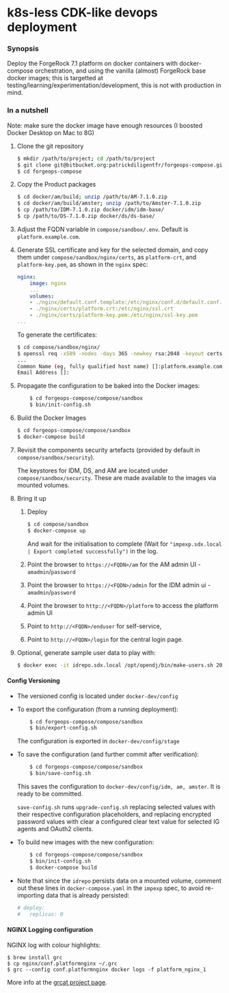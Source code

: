 
# k8s-less CDK-like devops deployment

### Synopsis

Deploy the ForgeRock 7.1 platform on docker containers with docker-compose orchestration, and using the vanilla (almost) ForgeRock base docker images;  this is targetted at testing/learning/experimentation/development, this is not with production in mind.

### In a nutshell

Note: make sure the docker image have enough resources (I boosted Docker Desktop on Mac to 8G)

1. Clone the git repository
	```bash
	$ mkdir /path/to/project; cd /path/to/project
	$ git clone git@bitbucket.org:patrickdiligentfr/forgeops-compose.git
	$ cd forgeops-compose
	```
1. Copy the Product packages
	```bash
	$ cd docker/am/build; unzip /path/to/AM-7.1.0.zip
	$ cd docker/am/build/amster; unzip /path/to/Amster-7.1.0.zip
	$ cp /path/to/IDM-7.1.0.zip docker/idm/idm-base/
	$ cp /path/to/DS-7.1.0.zip docker/ds/ds-base/
	```
1. Adjust the FQDN variable in `compose/sandbox/.env`. Default is `platform.example.com`. 

1. Generate SSL certificate and key for the selected domain, and copy them under `compose/sandbox/nginx/certs`, as `platform-crt`, and `platform-key.pem`, as shown in the `nginx` spec:
	
	```yaml
	nginx:
		image: nginx
		...
		volumes:
		- ./nginx/default.conf.template:/etc/nginx/conf.d/default.conf.template
		- ./nginx/certs/platform.crt:/etc/nginx/ssl.crt
		- ./nginx/certs/platform-key.pem:/etc/nginx/ssl-key.pem
    ...
    ```
	
	To generate the certificates: 

    ```bash
	$ cd compose/sandbox/nginx/
	$ openssl req -x509 -nodes -days 365 -newkey rsa:2048 -keyout certs/platform-key.pem -out certs/platform.crt
	...
	Common Name (eg, fully qualified host name) []:platform.example.com
	Email Address []:
	```
1. Propagate the configuration to be baked into the Docker images:

	```bash
		$ cd forgeops-compose/compose/sandbox
		$ bin/init-config.sh
	```

1. Build the Docker Images
	```bash
	$ cd forgeops-compose/compose/sandbox
	$ docker-compose build
	```

1. Revisit the components security artefacts (provided by default in `compose/sandbox/security`).

	The keystores for IDM, DS, and AM are located under `compose/sandbox/security`. These are made available to the images via mounted volumes.

1. Bring it up
	1. Deploy
		```bash
		$ cd compose/sandbox
		$ docker-compose up
		```
		And wait for the initialisation to complete (Wait for `"impexp.sdx.local     | Export completed successfully")` in the log.

	1. Point the browser to `https://<FQDN>/am` for the AM admin UI - `amadmin`/`password`
	1. Point the browser to `https://<FQDN>/admin` for the IDM admin ui - `amadmin`/`password`
	1. Point the browser to `http://<FQDN>/platform` to access the platform admin UI
	1. Point to `http://<FQDN>/enduser` for self-service,
	1. Point to `http://<FQDN>/login` for the central login page.

1. Optional, generate sample user data to play with:

	```bash
	$ docker exec -it idrepo.sdx.local /opt/opendj/bin/make-users.sh 200
	```
#### Config Versioning

* The versioned config is located under `docker-dev/config`

* To export the configuration (from a running deployment):
	```bash
		$ cd forgeops-compose/compose/sandbox
		$ bin/export-config.sh
	```
	The configuration is exported in `docker-dev/config/stage`

* To save the configuration (and further commit after verification):

	```bash
		$ cd forgeops-compose/compose/sandbox
		$ bin/save-config.sh
	```
	This saves the configuration to `docker-dev/config/idm, am, amster`. It is ready to be committed.

	`save-config.sh` runs `upgrade-config.sh` replacing selected values with their respective configuration placeholders, and replacing encrypted password values with clear a configured clear text value for selected IG agents and OAuth2 clients. 

* To build new images with the new configuration:

	```bash
		$ cd forgeops-compose/compose/sandbox
		$ bin/init-config.sh
		$ docker-compose build
	```

* Note that since the `idrepo` persists data on a mounted volume, comment out  these lines in `docker-compose.yaml` in the `impexp` spec, to avoid re-importing data that is already persisted:
	```yaml
	# deploy:
    #   replicas: 0
	```
#### NGINX Logging configuration

NGINX log with colour highlights:

```
$ brew install grc
$ cp nginx/conf.platformnginx ~/.grc
$ grc --config conf.platformnginx docker logs -f platform_nginx_1
```

More info at the [grcat project page](https://github.com/garabik/grc).